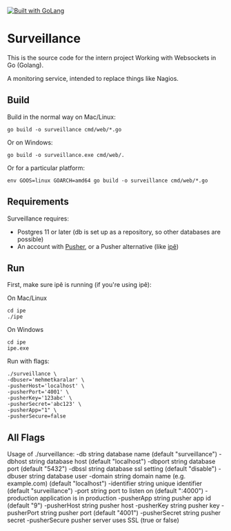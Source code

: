 <a href="https://golang.org"><img src="https://img.shields.io/badge/powered_by-Go-3362c2.svg?style=flat-square" alt="Built with GoLang"></a>


# Surveillance

This is the source code for the intern project Working with Websockets in Go (Golang).

A monitoring service, intended to replace things like Nagios.

## Build

Build in the normal way on Mac/Linux:

~~~
go build -o surveillance cmd/web/*.go
~~~

Or on Windows:

~~~
go build -o surveillance.exe cmd/web/.
~~~

Or for a particular platform:

~~~
env GOOS=linux GOARCH=amd64 go build -o surveillance cmd/web/*.go
~~~

## Requirements

Surveillance requires:
- Postgres 11 or later (db is set up as a repository, so other databases are possible)
- An account with [Pusher](https://pusher.com/), or a Pusher alternative 
(like [ipê](https://github.com/dimiro1/ipe))

## Run

First, make sure ipê is running (if you're using ipê):

On Mac/Linux
~~~
cd ipe
./ipe 
~~~

On Windows
~~~
cd ipe
ipe.exe
~~~

Run with flags:

~~~
./surveillance \
-dbuser='mehmetkaralar' \
-pusherHost='localhost' \
-pusherPort='4001' \
-pusherKey='123abc' \
-pusherSecret='abc123' \
-pusherApp="1" \
-pusherSecure=false
~~~~

## All Flags


Usage of ./surveillance:
  -db string
        database name (default "surveillance")
  -dbhost string
        database host (default "localhost")
  -dbport string
        database port (default "5432")
  -dbssl string
        database ssl setting (default "disable")
  -dbuser string
        database user
  -domain string
        domain name (e.g. example.com) (default "localhost")
  -identifier string
        unique identifier (default "surveillance")
  -port string
        port to listen on (default ":4000")
  -production
        application is in production
  -pusherApp string
        pusher app id (default "9")
  -pusherHost string
        pusher host
  -pusherKey string
        pusher key
  -pusherPort string
        pusher port (default "4001")
  -pusherSecret string
        pusher secret
   -pusherSecure
        pusher server uses SSL (true or false)
~~~~

